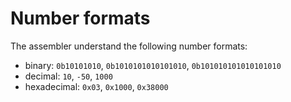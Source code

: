 # Number formats

The assembler understand the following number formats:

* binary: `0b10101010`, `0b1010101010101010`, `0b101010101010101010`
* decimal: `10`, `-50`, `1000`
* hexadecimal: `0x03`, `0x1000`, `0x38000`
